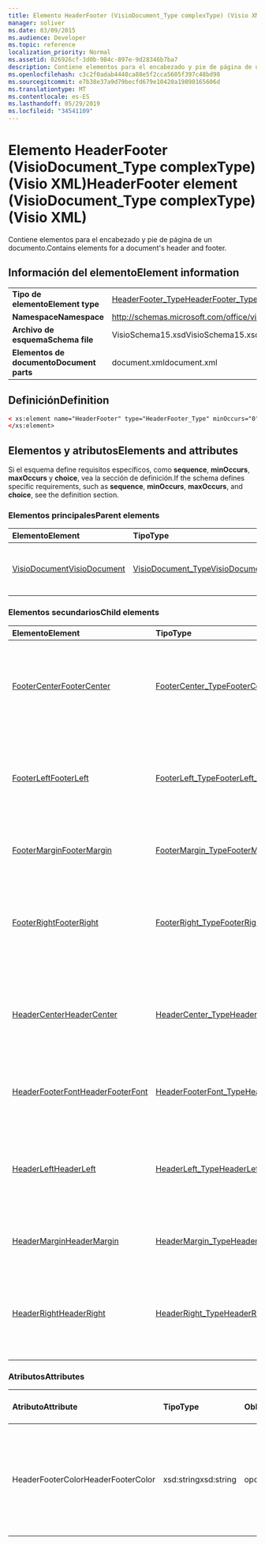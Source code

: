 ```yaml
---
title: Elemento HeaderFooter (VisioDocument_Type complexType) (Visio XML)
manager: soliver
ms.date: 03/09/2015
ms.audience: Developer
ms.topic: reference
localization_priority: Normal
ms.assetid: 026926cf-3d0b-984c-897e-9d28346b7ba7
description: Contiene elementos para el encabezado y pie de página de un documento.
ms.openlocfilehash: c3c2f0adab4448ca88e5f2cca5605f397c48bd98
ms.sourcegitcommit: e7b38e37a9d79becfd679e10420a19890165606d
ms.translationtype: MT
ms.contentlocale: es-ES
ms.lasthandoff: 05/29/2019
ms.locfileid: "34541109"
---
```

# <a name="headerfooter-element-visiodocument_type-complextype-visio-xml"></a><span data-ttu-id="d900b-103">Elemento HeaderFooter (VisioDocument_Type complexType) (Visio XML)</span><span class="sxs-lookup"><span data-stu-id="d900b-103">HeaderFooter element (VisioDocument_Type complexType) (Visio XML)</span></span>

<span data-ttu-id="d900b-104">Contiene elementos para el encabezado y pie de página de un documento.</span><span class="sxs-lookup"><span data-stu-id="d900b-104">Contains elements for a document's header and footer.</span></span>
  
## <a name="element-information"></a><span data-ttu-id="d900b-105">Información del elemento</span><span class="sxs-lookup"><span data-stu-id="d900b-105">Element information</span></span>

|||
|:-----|:-----|
|<span data-ttu-id="d900b-106">**Tipo de elemento**</span><span class="sxs-lookup"><span data-stu-id="d900b-106">**Element type**</span></span> <br/> |[<span data-ttu-id="d900b-107">HeaderFooter_Type</span><span class="sxs-lookup"><span data-stu-id="d900b-107">HeaderFooter_Type</span></span>](headerfooter_type-complextypevisio-xml.md) <br/> |
|<span data-ttu-id="d900b-108">**Namespace**</span><span class="sxs-lookup"><span data-stu-id="d900b-108">**Namespace**</span></span> <br/> |http://schemas.microsoft.com/office/visio/2012/main  <br/> |
|<span data-ttu-id="d900b-109">**Archivo de esquema**</span><span class="sxs-lookup"><span data-stu-id="d900b-109">**Schema file**</span></span> <br/> |<span data-ttu-id="d900b-110">VisioSchema15.xsd</span><span class="sxs-lookup"><span data-stu-id="d900b-110">VisioSchema15.xsd</span></span>  <br/> |
|<span data-ttu-id="d900b-111">**Elementos de documento**</span><span class="sxs-lookup"><span data-stu-id="d900b-111">**Document parts**</span></span> <br/> |<span data-ttu-id="d900b-112">document.xml</span><span class="sxs-lookup"><span data-stu-id="d900b-112">document.xml</span></span>  <br/> |
   
## <a name="definition"></a><span data-ttu-id="d900b-113">Definición</span><span class="sxs-lookup"><span data-stu-id="d900b-113">Definition</span></span>

```XML
< xs:element name="HeaderFooter" type="HeaderFooter_Type" minOccurs="0" maxOccurs="1" >
</xs:element>
```

## <a name="elements-and-attributes"></a><span data-ttu-id="d900b-114">Elementos y atributos</span><span class="sxs-lookup"><span data-stu-id="d900b-114">Elements and attributes</span></span>

<span data-ttu-id="d900b-115">Si el esquema define requisitos específicos, como **sequence**, **minOccurs**, **maxOccurs** y **choice**, vea la sección de definición.</span><span class="sxs-lookup"><span data-stu-id="d900b-115">If the schema defines specific requirements, such as **sequence**, **minOccurs**, **maxOccurs**, and **choice**, see the definition section.</span></span> 
  
### <a name="parent-elements"></a><span data-ttu-id="d900b-116">Elementos principales</span><span class="sxs-lookup"><span data-stu-id="d900b-116">Parent elements</span></span>

|<span data-ttu-id="d900b-117">**Elemento**</span><span class="sxs-lookup"><span data-stu-id="d900b-117">**Element**</span></span>|<span data-ttu-id="d900b-118">**Tipo**</span><span class="sxs-lookup"><span data-stu-id="d900b-118">**Type**</span></span>|<span data-ttu-id="d900b-119">**Descripción**</span><span class="sxs-lookup"><span data-stu-id="d900b-119">**Description**</span></span>|
|:-----|:-----|:-----|
|[<span data-ttu-id="d900b-120">VisioDocument</span><span class="sxs-lookup"><span data-stu-id="d900b-120">VisioDocument</span></span>](visiodocument-elementvisio-xml.md) <br/> |[<span data-ttu-id="d900b-121">VisioDocument_Type</span><span class="sxs-lookup"><span data-stu-id="d900b-121">VisioDocument_Type</span></span>](visiodocument_type-complextypevisio-xml.md) <br/> |<span data-ttu-id="d900b-122">Elemento raíz de un documento Visio Microsoft.</span><span class="sxs-lookup"><span data-stu-id="d900b-122">The root element of a Microsoft Visio document.</span></span>  <br/> |
   
### <a name="child-elements"></a><span data-ttu-id="d900b-123">Elementos secundarios</span><span class="sxs-lookup"><span data-stu-id="d900b-123">Child elements</span></span>

|<span data-ttu-id="d900b-124">**Elemento**</span><span class="sxs-lookup"><span data-stu-id="d900b-124">**Element**</span></span>|<span data-ttu-id="d900b-125">**Tipo**</span><span class="sxs-lookup"><span data-stu-id="d900b-125">**Type**</span></span>|<span data-ttu-id="d900b-126">**Descripción**</span><span class="sxs-lookup"><span data-stu-id="d900b-126">**Description**</span></span>|
|:-----|:-----|:-----|
|[<span data-ttu-id="d900b-127">FooterCenter</span><span class="sxs-lookup"><span data-stu-id="d900b-127">FooterCenter</span></span>](footercenter-element-headerfooter_type-complextypevisio-xml.md) <br/> |[<span data-ttu-id="d900b-128">FooterCenter_Type</span><span class="sxs-lookup"><span data-stu-id="d900b-128">FooterCenter_Type</span></span>](footercenter_type-complextypevisio-xml.md) <br/> |<span data-ttu-id="d900b-129">Contiene la cadena de texto que aparece en la parte central del pie de página de un documento.</span><span class="sxs-lookup"><span data-stu-id="d900b-129">Contains the text string that appears in the center portion of a document's footer.</span></span>  <br/> |
|[<span data-ttu-id="d900b-130">FooterLeft</span><span class="sxs-lookup"><span data-stu-id="d900b-130">FooterLeft</span></span>](footerleft-element-headerfooter_type-complextypevisio-xml.md) <br/> |[<span data-ttu-id="d900b-131">FooterLeft_Type</span><span class="sxs-lookup"><span data-stu-id="d900b-131">FooterLeft_Type</span></span>](footerleft_type-complextypevisio-xml.md) <br/> |<span data-ttu-id="d900b-132">Contiene la cadena de texto que aparece en la parte izquierda del pie de página de un documento.</span><span class="sxs-lookup"><span data-stu-id="d900b-132">Contains the text string that appears in the left portion of a document's footer.</span></span>  <br/> |
|[<span data-ttu-id="d900b-133">FooterMargin</span><span class="sxs-lookup"><span data-stu-id="d900b-133">FooterMargin</span></span>](footermargin-element-headerfooter_type-complextypevisio-xml.md) <br/> |[<span data-ttu-id="d900b-134">FooterMargin_Type</span><span class="sxs-lookup"><span data-stu-id="d900b-134">FooterMargin_Type</span></span>](footermargin_type-complextypevisio-xml.md) <br/> |<span data-ttu-id="d900b-135">Especifica el margen del pie de página de un documento.</span><span class="sxs-lookup"><span data-stu-id="d900b-135">Specifies the margin of a document's footer.</span></span>  <br/> |
|[<span data-ttu-id="d900b-136">FooterRight</span><span class="sxs-lookup"><span data-stu-id="d900b-136">FooterRight</span></span>](footerright-element-headerfooter_type-complextypevisio-xml.md) <br/> |[<span data-ttu-id="d900b-137">FooterRight_Type</span><span class="sxs-lookup"><span data-stu-id="d900b-137">FooterRight_Type</span></span>](footerright_type-complextypevisio-xml.md) <br/> |<span data-ttu-id="d900b-138">Contiene la cadena de texto que aparece en la parte derecha del pie de página de un documento.</span><span class="sxs-lookup"><span data-stu-id="d900b-138">Contains the text string that appears in the right portion of a document's footer.</span></span>  <br/> |
|[<span data-ttu-id="d900b-139">HeaderCenter</span><span class="sxs-lookup"><span data-stu-id="d900b-139">HeaderCenter</span></span>](headercenter-element-headerfooter_type-complextypevisio-xml.md) <br/> |[<span data-ttu-id="d900b-140">HeaderCenter_Type</span><span class="sxs-lookup"><span data-stu-id="d900b-140">HeaderCenter_Type</span></span>](headercenter_type-complextypevisio-xml.md) <br/> |<span data-ttu-id="d900b-141">Contiene la cadena de texto que aparece en la parte central del encabezado de un documento.</span><span class="sxs-lookup"><span data-stu-id="d900b-141">Contains the text string that appears in the center portion of a document's header.</span></span>  <br/> |
|[<span data-ttu-id="d900b-142">HeaderFooterFont</span><span class="sxs-lookup"><span data-stu-id="d900b-142">HeaderFooterFont</span></span>](headerfooterfont-element-headerfooter_type-complextypevisio-xml.md) <br/> |[<span data-ttu-id="d900b-143">HeaderFooterFont_Type</span><span class="sxs-lookup"><span data-stu-id="d900b-143">HeaderFooterFont_Type</span></span>](headerfooterfont_type-complextypevisio-xml.md) <br/> |<span data-ttu-id="d900b-144">Especifica la fuente utilizada para el texto del encabezado y del pie de página.</span><span class="sxs-lookup"><span data-stu-id="d900b-144">Specifies the font used for the header and footer text.</span></span>  <br/> |
|[<span data-ttu-id="d900b-145">HeaderLeft</span><span class="sxs-lookup"><span data-stu-id="d900b-145">HeaderLeft</span></span>](headerleft-element-headerfooter_type-complextypevisio-xml.md) <br/> |[<span data-ttu-id="d900b-146">HeaderLeft_Type</span><span class="sxs-lookup"><span data-stu-id="d900b-146">HeaderLeft_Type</span></span>](headerleft_type-complextypevisio-xml.md) <br/> |<span data-ttu-id="d900b-147">Contiene la cadena de texto que aparece en la parte izquierda del encabezado de un documento.</span><span class="sxs-lookup"><span data-stu-id="d900b-147">Contains the text string that appears in the left portion of a document's header.</span></span>  <br/> |
|[<span data-ttu-id="d900b-148">HeaderMargin</span><span class="sxs-lookup"><span data-stu-id="d900b-148">HeaderMargin</span></span>](headermargin-element-headerfooter_type-complextypevisio-xml.md) <br/> |[<span data-ttu-id="d900b-149">HeaderMargin_Type</span><span class="sxs-lookup"><span data-stu-id="d900b-149">HeaderMargin_Type</span></span>](headermargin_type-complextypevisio-xml.md) <br/> |<span data-ttu-id="d900b-150">Especifica el margen del encabezado de un documento.</span><span class="sxs-lookup"><span data-stu-id="d900b-150">Specifies the margin of a document's header.</span></span>  <br/> |
|[<span data-ttu-id="d900b-151">HeaderRight</span><span class="sxs-lookup"><span data-stu-id="d900b-151">HeaderRight</span></span>](headerright-element-headerfooter_type-complextypevisio-xml.md) <br/> |[<span data-ttu-id="d900b-152">HeaderRight_Type</span><span class="sxs-lookup"><span data-stu-id="d900b-152">HeaderRight_Type</span></span>](headerright_type-complextypevisio-xml.md) <br/> |<span data-ttu-id="d900b-153">Contiene la cadena de texto que aparece en la parte derecha del encabezado de un documento.</span><span class="sxs-lookup"><span data-stu-id="d900b-153">Contains the text string that appears in the right portion of a document's header.</span></span>  <br/> |
   
### <a name="attributes"></a><span data-ttu-id="d900b-154">Atributos</span><span class="sxs-lookup"><span data-stu-id="d900b-154">Attributes</span></span>

|<span data-ttu-id="d900b-155">**Atributo**</span><span class="sxs-lookup"><span data-stu-id="d900b-155">**Attribute**</span></span>|<span data-ttu-id="d900b-156">**Tipo**</span><span class="sxs-lookup"><span data-stu-id="d900b-156">**Type**</span></span>|<span data-ttu-id="d900b-157">**Obligatorio**</span><span class="sxs-lookup"><span data-stu-id="d900b-157">**Required**</span></span>|<span data-ttu-id="d900b-158">**Descripción**</span><span class="sxs-lookup"><span data-stu-id="d900b-158">**Description**</span></span>|<span data-ttu-id="d900b-159">**Posibles valores**</span><span class="sxs-lookup"><span data-stu-id="d900b-159">**Possible values**</span></span>|
|:-----|:-----|:-----|:-----|:-----|
|<span data-ttu-id="d900b-160">HeaderFooterColor</span><span class="sxs-lookup"><span data-stu-id="d900b-160">HeaderFooterColor</span></span>  <br/> |<span data-ttu-id="d900b-161">xsd:string</span><span class="sxs-lookup"><span data-stu-id="d900b-161">xsd:string</span></span>  <br/> |<span data-ttu-id="d900b-162">opcional</span><span class="sxs-lookup"><span data-stu-id="d900b-162">optional</span></span>  <br/> |<span data-ttu-id="d900b-163">El valor RGB del color del texto del encabezado y pie de página en notación hexadecimal; por ejemplo, #rrggbb.</span><span class="sxs-lookup"><span data-stu-id="d900b-163">The RGB value of the text color for the header and footer in hexadecimal notation; for example, #rrggbb.</span></span>  <br/> |<span data-ttu-id="d900b-164">Valores del tipo xsd:string.</span><span class="sxs-lookup"><span data-stu-id="d900b-164">Values of the xsd:string type.</span></span>  <br/> |
   

